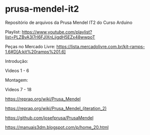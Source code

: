 # prusa-mendel-it2
Repositório de arquivos da Prusa Mendel IT2 do Curso Arduino

Playlist:
https://www.youtube.com/playlist?list=PLZBvA3l7rI6FJIXnLiigdH5EZx48wwpoT

Peças no Mercado Livre:
https://lista.mercadolivre.com.br/kit-ramps-1.6#D[A:kit%20ramps%201.6]

Introdução:

Videos 1 - 6

Montagem:

Videos 7 - 18



https://reprap.org/wiki/Prusa_Mendel

https://reprap.org/wiki/Prusa_Mendel_(iteration_2)

https://github.com/josefprusa/PrusaMendel

https://manuais3dm.blogspot.com/p/home_20.html
